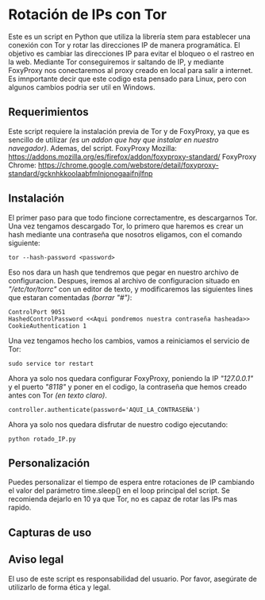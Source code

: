 # Rotación de IPs con Tor

Este es un script en Python que utiliza la librería stem para establecer una conexión con Tor y rotar las direcciones IP de manera programática. El objetivo es cambiar las direcciones IP para evitar el bloqueo o el rastreo en la web. Mediante Tor conseguiremos ir saltando de IP, y mediante FoxyProxy nos conectaremos al proxy creado en local para salir a internet. Es imnportante decir que este codigo esta pensado para Linux, pero con algunos cambios podria ser util en Windows.
## Requerimientos

Este script requiere la instalación previa de Tor y de FoxyProxy, ya que es sencillo de utilizar _(es un addon que hay que instalar en nuestro navegador)_. Ademas, del script.
FoxyProxy Mozilla: https://addons.mozilla.org/es/firefox/addon/foxyproxy-standard/
FoxyProxy Chrome: https://chrome.google.com/webstore/detail/foxyproxy-standard/gcknhkkoolaabfmlnjonogaaifnjlfnp

## Instalación

El primer paso para que todo fincione correctamentre, es descargarnos Tor. Una vez tengamos descargado Tor, lo primero que haremos es crear un hash mediante una contraseña que nosotros eligamos, con el comando siguiente:

``` 
tor --hash-password <password>
```

Eso nos dara un hash que tendremos que pegar en nuestro archivo de configuracion. Despues, iremos al archivo de configuracion situado en _"/etc/tor/torrc"_ con un editor de texto, y modificaremos las siguientes lines que estaran comentadas _(borrar "#")_:

```
ControlPort 9051
HashedControlPassword <<Aqui pondremos nuestra contraseña hasheada>>
CookieAuthentication 1
```
 Una vez tengamos hecho los cambios, vamos a reiniciamos el servicio de Tor:
 
``` 
sudo service tor restart   
```

Ahora ya solo nos quedara configurar FoxyProxy, poniendo la IP _"127.0.0.1"_ y el puerto _"8118"_ y poner en el codigo, la contraseña que hemos creado antes con Tor _(en texto claro)_.

```
controller.authenticate(password='AQUI_LA_CONTRASEÑA')
```

Ahora ya solo nos quedara disfrutar de nuestro codigo ejecutando:

```
python rotado_IP.py
```


## Personalización

Puedes personalizar el tiempo de espera entre rotaciones de IP cambiando el valor del parámetro time.sleep() en el loop principal del script. Se recomienda dejarlo en 10 ya que Tor, no es capaz de rotar las IPs mas rapido.

## Capturas de uso


## Aviso legal

El uso de este script es responsabilidad del usuario. Por favor, asegúrate de utilizarlo de forma ética y legal.

